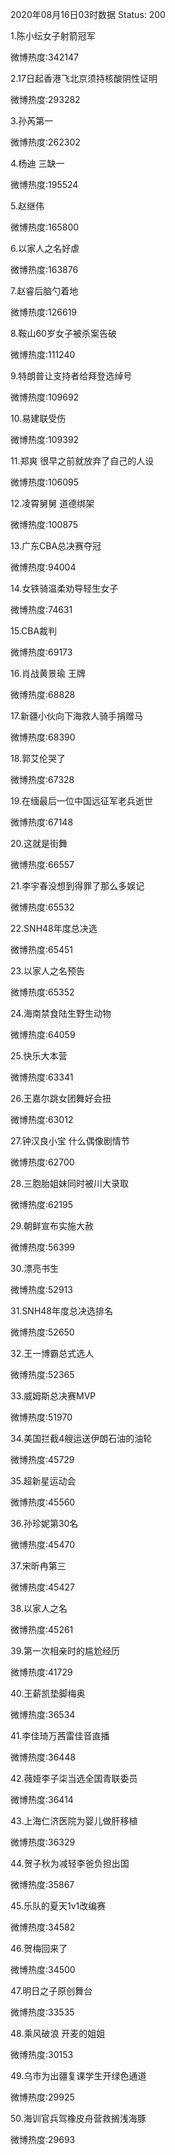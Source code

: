 2020年08月16日03时数据
Status: 200

1.陈小纭女子射箭冠军

微博热度:342147

2.17日起香港飞北京须持核酸阴性证明

微博热度:293282

3.孙芮第一

微博热度:262302

4.杨迪 三缺一

微博热度:195524

5.赵继伟

微博热度:165800

6.以家人之名好虐

微博热度:163876

7.赵睿后脑勺着地

微博热度:126619

8.鞍山60岁女子被杀案告破

微博热度:111240

9.特朗普让支持者给拜登选绰号

微博热度:109692

10.易建联受伤

微博热度:109392

11.郑爽 很早之前就放弃了自己的人设

微博热度:106095

12.凌霄舅舅 道德绑架

微博热度:100875

13.广东CBA总决赛夺冠

微博热度:94004

14.女铁骑温柔劝导轻生女子

微博热度:74631

15.CBA裁判

微博热度:69173

16.肖战黄景瑜 王牌

微博热度:68828

17.新疆小伙向下海救人骑手捐赠马

微博热度:68390

18.郭艾伦哭了

微博热度:67328

19.在缅最后一位中国远征军老兵逝世

微博热度:67148

20.这就是街舞

微博热度:66557

21.李宇春没想到得罪了那么多娱记

微博热度:65532

22.SNH48年度总决选

微博热度:65451

23.以家人之名预告

微博热度:65352

24.海南禁食陆生野生动物

微博热度:64059

25.快乐大本营

微博热度:63341

26.王嘉尔跳女团舞好会扭

微博热度:63012

27.钟汉良小宝 什么偶像剧情节

微博热度:62700

28.三胞胎姐妹同时被川大录取

微博热度:62195

29.朝鲜宣布实施大赦

微博热度:56399

30.漂亮书生

微博热度:52913

31.SNH48年度总决选排名

微博热度:52650

32.王一博霸总式选人

微博热度:52365

33.威姆斯总决赛MVP

微博热度:51970

34.美国拦截4艘运送伊朗石油的油轮

微博热度:45729

35.超新星运动会

微博热度:45560

36.孙珍妮第30名

微博热度:45470

37.宋昕冉第三

微博热度:45427

38.以家人之名

微博热度:45261

39.第一次相亲时的尴尬经历

微博热度:41729

40.王薪凯垫脚梅奥

微博热度:36534

41.李佳琦万茜雷佳音直播

微博热度:36448

42.薇娅李子柒当选全国青联委员

微博热度:36414

43.上海仁济医院为婴儿做肝移植

微博热度:36329

44.贺子秋为减轻李爸负担出国

微博热度:35867

45.乐队的夏天1v1改编赛

微博热度:34582

46.贺梅回来了

微博热度:34500

47.明日之子原创舞台

微博热度:33535

48.乘风破浪 开麦的姐姐

微博热度:30153

49.乌市为出疆复课学生开绿色通道

微博热度:29925

50.海训官兵驾橡皮舟营救搁浅海豚

微博热度:29693

